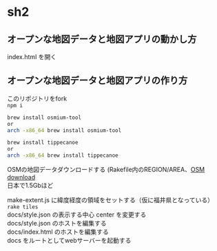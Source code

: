 # sh2

## オープンな地図データと地図アプリの動かし方
index.html を開く

## オープンな地図データと地図アプリの作り方

このリポジトリをfork  
```npm i```
```bash
brew install osmium-tool
or
arch -x86_64 brew install osmium-tool

brew install tippecanoe
or 
arch -x86_64 brew install tippecanoe
```
OSMの地図データダウンロードする (Rakefile内のREGION/AREA、[OSM download](http://download.geofabrik.de/)  
日本で1.5Gbほど  

make-extent.js に緯度経度の領域をセットする（仮に福井県となっている）  
```rake tiles```  
docs/style.json の表示する中心 center を変更する  
docs/style.json のホストを編集する  
docs/index.html のホストを編集する  
docs をルートとしてwebサーバーを起動する  
